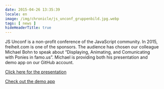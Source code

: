 ```yaml
---
date: 2015-04-26 13:35:39
locale: en
image: /img/chronicle/js_unconf_gruppenbild.jpg.webp
tags: [ news ]
hideHeaderTitle: true
---
```


JS Unconf is a non-profit conference of the JavaScript community. In 2015, freiheit.com is one of the sponsors. The audience has chosen our colleague Michael Bohn to speak about “Displaying, Animating, and Comunicating with Ponies in famo.us”. Michael is providing both his presentation and demo app on our GitHub account.

[Click here for the presentation](https://github.com/freiheit-com/famous-pony-examples)

[Check out the demo app](https://github.com/freiheit-com/famous-pony-ride)